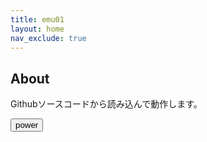 ```yaml
---
title: emu01
layout: home
nav_exclude: true
---
```

## About
Githubソースコードから読み込んで動作します。
<div>
	<p id="nowcount"></p>
	<input type="button" value="power" id="power" />
</div>
<script type="text/javascript" src="../../../assets/js/emulator01.js">
</script>
